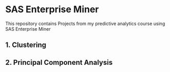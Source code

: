 # SAS Enterprise Miner
This repository contains Projects from my predictive analytics course using SAS Enterprise Miner

## 1. Clustering

## 2. Principal Component Analysis

